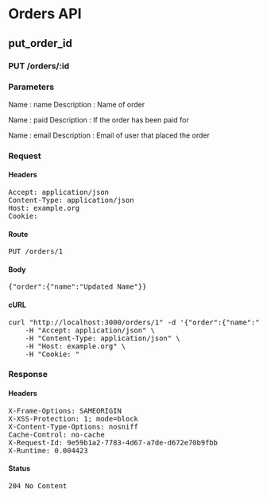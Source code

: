 # Orders API

## put_order_id

### PUT /orders/:id

### Parameters

Name : name
Description : Name of order

Name : paid
Description : If the order has been paid for

Name : email
Description : Email of user that placed the order

### Request

#### Headers

<pre>Accept: application/json
Content-Type: application/json
Host: example.org
Cookie: </pre>

#### Route

<pre>PUT /orders/1</pre>

#### Body

<pre>{"order":{"name":"Updated Name"}}</pre>

#### cURL

<pre class="request">curl &quot;http://localhost:3000/orders/1&quot; -d &#39;{&quot;order&quot;:{&quot;name&quot;:&quot;Updated Name&quot;}}&#39; -X PUT \
	-H &quot;Accept: application/json&quot; \
	-H &quot;Content-Type: application/json&quot; \
	-H &quot;Host: example.org&quot; \
	-H &quot;Cookie: &quot;</pre>

### Response

#### Headers

<pre>X-Frame-Options: SAMEORIGIN
X-XSS-Protection: 1; mode=block
X-Content-Type-Options: nosniff
Cache-Control: no-cache
X-Request-Id: 9e59b1a2-7783-4d67-a7de-d672e70b9fbb
X-Runtime: 0.004423</pre>

#### Status

<pre>204 No Content</pre>

